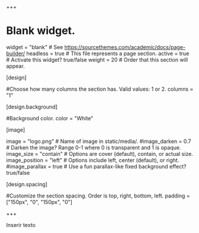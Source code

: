 +++
# Blank widget.
widget = "blank"  # See https://sourcethemes.com/academic/docs/page-builder/
headless = true  # This file represents a page section.
active = true  # Activate this widget? true/false
weight = 20  # Order that this section will appear.

[design]

#Choose how many columns the section has. Valid values: 1 or 2.
columns = "1"

  
[design.background]

#Background color.
color = "White"

[image]

image = "logo.png" # Name of image in static/media/. 
#image_darken = 0.7 # Darken the image? Range 0-1 where 0 is transparent and 1 is opaque. 
image_size = "contain" # Options are cover (default), contain, or actual size. 
image_position = "left" # Options include left, center (default), or right. 
#image_parallax = true # Use a fun parallax-like fixed background effect? true/false

[design.spacing]

#Customize the section spacing. Order is top, right, bottom, left.
padding = ["150px", "0", "150px", "0"]



  
+++


Inserir texto


